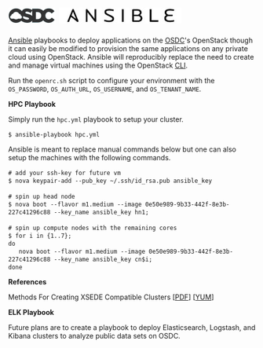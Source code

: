 # <img src="img/osdc.png" alt="osdc" /> <img src="img/ansible.jpg" alt="ansible" />
<a href="https://github.com/ansible/ansible">Ansible</a> playbooks to deploy applications on the <a href="https://www.opensciencedatacloud.org/systems/#availableResources">OSDC</a>'s OpenStack though it can easily be modified to provision the same applications on any private cloud using OpenStack. Ansible will reproducibly replace the need to create and manage virtual machines using the OpenStack <a href="https://www.opensciencedatacloud.org/support/commandline.html">CLI</a>.

Run the `openrc.sh` script to configure your environment with the `OS_PASSWORD`, `OS_AUTH_URL`, `OS_USERNAME`, and `OS_TENANT_NAME`.

**HPC Playbook** <br />

Simply run the `hpc.yml` playbook to setup your cluster.

```
$ ansible-playbook hpc.yml
```

Ansible is meant to replace manual commands below but one can also setup the machines with the following commands.

```
# add your ssh-key for future vm
$ nova keypair-add --pub_key ~/.ssh/id_rsa.pub ansible_key

# spin up head node
$ nova boot --flavor m1.medium --image 0e50e989-9b33-442f-8e3b-227c41296c88 --key_name ansible_key hn1; 

# spin up compute nodes with the remaining cores
$ for i in {1..7}; 
do 
   nova boot --flavor m1.medium --image 0e50e989-9b33-442f-8e3b-227c41296c88 --key_name ansible_key cn$i; 
done
```

**References**

Methods For Creating XSEDE Compatible Clusters [<a href="https://www.cac.cornell.edu/about/pubs/a74-fischer.pdf">PDF</a>] [<a href="https://portal.xsede.org/knowledge-base/-/kb/document/bdwx">YUM</a>]

**ELK Playbook** <br />

Future plans are to create a playbook to deploy Elasticsearch, Logstash, and Kibana clusters to analyze public data sets on OSDC.
